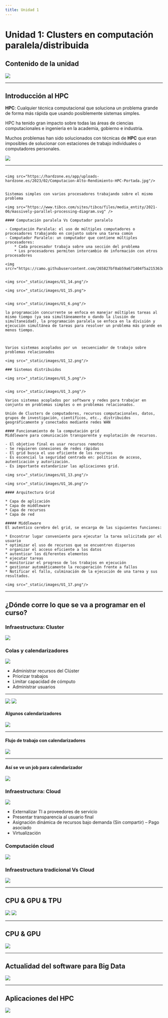 ```yaml
---
title: Unidad 1
---
```

# Unidad 1: Clusters en computación paralela/distribuida

## Contenido de la unidad

<img src="_static/images/contenidoU1.png"/>

---

## Introducción al HPC

**HPC**: Cualquier  técnica computacional que soluciona un problema grande de forma más rápida que usando posiblemente sistemas simples.

HPC ha tenido gran impacto sobre todas las áreas de ciencias computacionales e ingenieria en la academia, gobierno e industria.

Muchos problemas han sido solucionados con técnicas de **HPC** que eran imposibles de solucionar con estaciones de trabajo individuales o computadores personales.

<img src="_static/images/U1_1.png"/>

---

```{dropdown} Procesadores de alto rendimiento

<img src="https://hardzone.es/app/uploads-hardzone.es/2023/02/Computacion-Alto-Rendimiento-HPC-Portada.jpg"/>

```

```{dropdown} Computación paralela

Sistemas simples con varios procesadores trabajando sobre el mismo problema

<img src="https://www.tibco.com/sites/tibco/files/media_entity/2021-06/massively-parallel-processing-diagram.svg" />

#### Computación paralela Vs Computador paralelo

- Computación Paralela: el uso de múltiples computadores o procesadores trabajando en conjunto sobre una tarea común 
- Computador Paralelo: un computador que contiene múltiples procesadores:
    * Cada procesador trabaja sobre una sección del problema
    * Los procesadores permiten intercambio de información con otros procesadores

<img srcr="https://camo.githubusercontent.com/265827bf0ab59a671404f5a215363de6626c1e3284ad435fbbdf9291746d8bea/687474703a2f2f75706c6f61642e77696b696d656469612e6f72672f77696b6970656469612f636f6d6d6f6e732f7468756d622f662f66312f466f726b5f6a6f696e2e7376672f3130343070782d466f726b5f6a6f696e2e7376672e706e67"/>


<img src="_static/images/U1_14.png"/>

<img src="_static/images/U1_15.png">
```

```{dropdown} Computación/programación Concurrente

<img src="_static/images/U1_6.png"/>

la programación concurrente se enfoca en manejar múltiples tareas al mismo tiempo (ya sea simultáneamente o dando la ilusión de simultaneidad), la programación paralela se enfoca en la división y ejecución simultánea de tareas para resolver un problema más grande en menos tiempo.


```

```{dropdown} Computación Distribuida

Varios sistemas acoplados por un  secuenciador de trabajo sobre problemas relacionados

<img src="_static/images/U1_12.png"/>

### Sistemas distribuidos

<img src="_static/images/U1_5.png"/>
```

```{dropdown} Computación grid

<img src="_static/images/U1_3.png"/>

Varios sistemas acoplados por software y redes para trabajar en conjunto en problemas simples o en problemas relacionados.

Unión de Clusters de computadores, recursos computacionales, datos, grupos de investigación, científicos, etc., distribuidos geográficamente y conectados mediante redes WAN

#### Funcionamiento de la computación grid
Middleware para comunicación transparente y explotación de recursos.

- El objetivo final es usar recursos remotos
- Se requieren conexiones de redes rápidas
- El grid busca el uso eficiente de los recursos
- Es escencial la seguridad centrada en: políticas de acceso, autenticación y autorización.
- Es importante estandarizar las aplicaciones grid.

<img src="_static/images/U1_13.png"/>

<img src="_static/images/U1_16.png"/>

#### Arquitectura Grid

* Capa de aplicación
* Capa de middleware
* Capa de recursos
* Capa de red

##### Middleware
El autentico cerebro del grid, se encarga de las siguientes funciones:

* Encontrar lugar conveniente para ejecutar la tarea solicitada por el usuario
* optimizar el uso de recursos que se encuentren dispersos
* organizar el acceso eficiente a los datos
* autenticar los diferentes elementos
* ejecutar tareas
* monitorizar el progreso de los trabajos en ejecución
* gestionar automáticamente la recuperación frente a fallos
* Notificar el fallo, culminación de la ejecución de una tarea y sus resultados.

<img src="_static/images/U1_17.png"/>

```

---
## ¿Dónde corre lo que se va a programar en el curso?
### Infraestructura: Cluster

<img src="_static/images/U1_2.png"/>

### Colas y calendarizadores

<img src="_static/images/U1_20.png"/>

* Administrar recursos del Clúster
* Priorizar trabajos
* Limitar capacidad de cómputo
* Administrar usuarios

---

<img src="_static/images/U1_21.png"/>

<img src="_static/images/U1_22.png"/>

#### Algunos calendarizadores

<img src="_static/images/U1_23.png"/>

---

#### Flujo de trabajo con calendarizadores

<img src="_static/images/U1_24.png"/>

---
#### Así se ve un job para calendarizador

<img src="_static/images/U1_25.png"/>

### Infraestructura: Cloud

<img src="_static/images/U1_4.png"/>

- Externalizar TI a proveedores de servicio
- Presentar transparencia al usuario final
- Asignación dinámica de recursos bajo demanda (Sin compartir) – Pago asociado
- Virtualización

### Computación cloud

<img src="_static/images/U1_18.png"/>

### Infraestructura tradicional Vs Cloud

<img src="_static/images/U1_19.png"/>

---



## CPU & GPU & TPU

<img src="_static/images/U1_7.png"/>
<img src="_static/images/U1_9.png">

---

## CPU & GPU

<img src="_static/images/U1_8.png"/>

---

## Actualidad del software para Big Data

<img src="_static/images/U1_10.png">

---
## Aplicaciones del HPC

<img src="_static/images/U1_11.png"/>